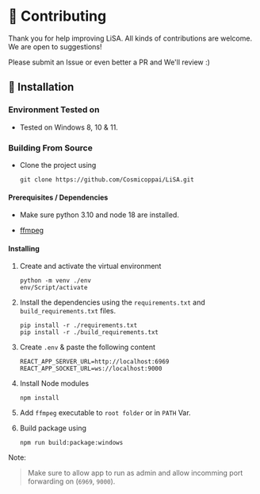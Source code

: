 # 🤝 Contributing

Thank you for help improving LiSA. All kinds of contributions are welcome. We are open to suggestions!

Please submit an Issue or even better a PR and We'll review :)

## 📖 Installation

### Environment Tested on

-   Tested on Windows 8, 10 & 11.

### Building From Source

-   Clone the project using

    ```cli
    git clone https://github.com/Cosmicoppai/LiSA.git
    ```

#### Prerequisites / Dependencies

-   Make sure python 3.10 and node 18 are installed.

-   [ffmpeg](https://ffmpeg.org/download.html)

#### Installing

1. Create and activate the virtual environment

    ```cli
    python -m venv ./env
    env/Script/activate
    ```

2. Install the dependencies using the `requirements.txt` and `build_requirements.txt` files.

    ```cli
    pip install -r ./requirements.txt
    pip install -r ./build_requirements.txt
    ```

3. Create `.env` & paste the following content

    ```dotenv
    REACT_APP_SERVER_URL=http://localhost:6969
    REACT_APP_SOCKET_URL=ws://localhost:9000
    ```

4. Install Node modules

    ```
    npm install
    ```

5. Add `ffmpeg` executable to `root folder` or in `PATH` Var.

6. Build package using

    ```cli
    npm run build:package:windows
    ```

Note:

> Make sure to allow app to run as admin and allow incomming port forwarding on (`6969`, `9000`).
